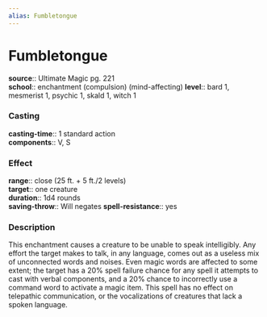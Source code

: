 ```yaml
---
alias: Fumbletongue
---
```


# Fumbletongue 

**source**:: Ultimate Magic pg. 221  
**school**:: enchantment (compulsion) (mind-affecting)
**level**:: bard 1, mesmerist 1, psychic 1, skald 1, witch 1

### Casting 

**casting-time**:: 1 standard action  
**components**:: V, S

### Effect 

**range**:: close (25 ft. + 5 ft./2 levels)  
**target**:: one creature  
**duration**:: 1d4 rounds  
**saving-throw**:: Will negates
**spell-resistance**:: yes

### Description 

This enchantment causes a creature to be unable to speak intelligibly. Any effort the target makes to talk, in any language, comes out as a useless mix of unconnected words and noises. Even magic words are affected to some extent; the target has a 20% spell failure chance for any spell it attempts to cast with verbal components, and a 20% chance to incorrectly use a command word to activate a magic item. This spell has no effect on telepathic communication, or the vocalizations of creatures that lack a spoken language.
